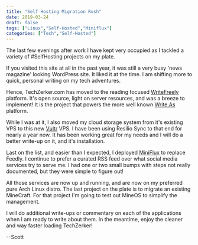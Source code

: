 ```yaml
---
title: "Self Hosting Migration Rush"
date: 2019-03-24
draft: false
tags: ["Linux","Self-Hosted","Miniflux"]
categories: ["Tech","Self-Hosted"]
---
```


The last few evenings after work I have kept very occupied as I tackled a variety of #SelfHosting projects on my plate. 

If you visited this site at all in the past year, it was still a very busy 'news magazine' looking WordPress site. It liked it at the time. I am shifting more to quick, personal writing on my tech adventures. 

Hence, TechZerker.com has moved to the reading focused [WriteFreely](https://writefreely.org) platform. It's open source, light on server resources, and was a breeze to implement! It is the project that powers the more well known [Write.As](https://write.as) platform.

While I was at it, I also moved my cloud storage system from it's existing VPS to this new [Vultr](https://www.vultr.com/?ref=7975115) VPS. I have been using Resilio Sync to that end for nearly a year now. It has been working great for my needs and I will do a better write-up on it, and it's installation. 

Last on the list, and easier than I expected, I deployed [MiniFlux](https://miniflux.app/) to replace Feedly. I continue to prefer a curated RSS feed over what social media services try to serve me. I had one or two small bumps with steps not really documented, but they were simple to figure out!

All those services are now up and running, and are now on my preferred pure Arch Linux distro. The last project on the plate is to migrate an existing MineCraft. For that project I'm going to test out MineOS to simplify the management.

I will do additional write-ups or commentary on each of the applications when I am ready to write about them. In the meantime, enjoy the cleaner and way faster loading TechZerker!

--Scott